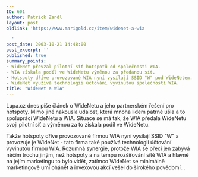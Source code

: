 ```yaml
---
ID: 601
author: Patrick Zandl
layout: post
oldlink: 'https://www.marigold.cz/item/widenet-a-wia

  '
post_date: 2003-10-21 14:48:00
post_excerpt: ''
published: true
summary_points:
- WideNet převzal pilotní síť hotspotů od společnosti WIA.
- WIA získala podíl ve WideNetu výměnou za předanou síť.
- Hotspoty dříve provozované WIA nyní vysílají SSID "W" pod WideNetem.
- WideNet využívá technologii účtování vyvinutou společností WIA.
title: "WideNet a WIA"
---
```


<p>
Lupa.cz dnes píše článek o WideNetu a jeho partnerském řešení pro hotspoty. Mimo jiné nakousla událost, která mnoha lidem patrně ušla a to spolupráci WideNetu a WIA. Situace se má tak, že WIA předala WideNetu svoji pilotní síť a výměnou za to získala podíl ve WideNetu. </p>

<p>
Takže hotspoty dříve provozované firmou WIA nyní vysílají SSID "W" a provozuje je WideNet - tato firma také používá technologii účtování vyvinutou firmou WIA. Rozumná synergie, protože WIA se přeci jen zabývá něčím trochu jiným, než hotspoty a na tempu rozšiřování sítě WIA a hlavně na jejím marketingu to bylo vidět, zatímco WideNet se minimálně marketingově umí ohánět a invexovou akcí vešel do širokého povědomí...</p>